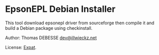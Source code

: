 EpsonEPL Debian Installer
=========================

This tool download epsonepl driver from sourceforge then compile it and build a Debian package using checkinstall.

Author: Thomas DEBESSE <dev@illwieckz.net>

License: [Expat](LICENSE.md).
